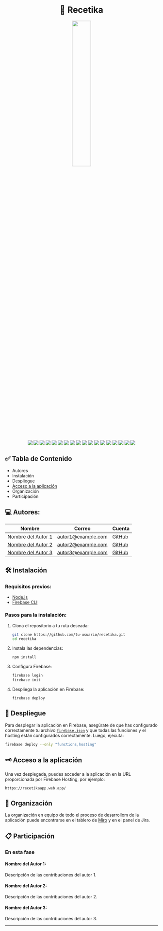 <h1 align="center">    
🍲 Recetika    
</h1>    

<p align="center">    
   <img src="public/assets/favicon.ico" width="35%"/>    
</p>    
<p align="center">  
   <img src="https://img.shields.io/badge/HTML5-E34F26?style=for-the-badge&logo=html5&logoColor=white"/>  
   <img src="https://img.shields.io/badge/CSS3-1572B6?style=for-the-badge&logo=css3&logoColor=white"/>  
   <img src="https://img.shields.io/badge/Bootstrap-563D7C?style=for-the-badge&logo=bootstrap&logoColor=white"/>  
   <img src="https://img.shields.io/badge/JavaScript-F7DF1E?style=for-the-badge&logo=javascript&logoColor=black"/>  
   <img src="https://img.shields.io/badge/jQuery-0769AD?style=for-the-badge&logo=jquery&logoColor=white"/> 
   <img src="https://img.shields.io/badge/Node.js-6DA55F?style=for-the-badge&logo=node.js&logoColor=white"/>   
   <img src="https://img.shields.io/badge/Nodemon-76D04B.svg?style=for-the-badge&logo=Nodemon&logoColor=white"/>  
   <img src="https://img.shields.io/badge/Express.js-000000?style=for-the-badge&logo=express&logoColor=white"/>  
   <img src="https://img.shields.io/badge/Firebase-FFCA28?style=for-the-badge&logo=firebase&logoColor=black"/>  
   <img src="https://img.shields.io/badge/Mustache-000000?style=for-the-badge&logo=mustache&logoColor=white"/>  
   <img src="https://img.shields.io/badge/Visual_Studio_Code-0078D4?style=for-the-badge&logo=visual%20studio%20code&logoColor=white"/>  
   <img src="https://img.shields.io/badge/Adobe%20Illustrator-FF9A00?style=for-the-badge&logo=adobe%20illustrator&logoColor=white"/> 
   <img src="https://img.shields.io/badge/Miro-050038?style=for-the-badge&logo=Miro&logoColor=white"/> 
   <img src="https://img.shields.io/badge/Jira-0052CC.svg?style=for-the-badge&logo=Jira&logoColor=white"/>
   <img src="https://img.shields.io/badge/Markdown-000000?style=for-the-badge&logo=markdown&logoColor=white"/> 
   <img src="https://img.shields.io/badge/UML-FABD14.svg?style=for-the-badge&logo=UML&logoColor=black"/>
   <img src="https://img.shields.io/badge/github-%23121011.svg?style=for-the-badge&logo=github&logoColor=white"/>
   <img src="https://img.shields.io/badge/NPM-%23CB3837.svg?style=for-the-badge&logo=npm&logoColor=white"/>
</p>  

## ✅ Tabla de Contenido

- Autores
- Instalación
- Despliegue
- [Acceso a la aplicación](#%EF%B8%8F-acceso-a-la-aplicación)
- Organización
- Participación

## 💻 Autores:
| Nombre                                          | Correo             | Cuenta                              |
| ----------------------------------------------- | ------------------ | ----------------------------------- |
| [Nombre del Autor 1](mailto:autor1@example.com) | autor1@example.com | [GitHub](https://github.com/autor1) |
| [Nombre del Autor 2](mailto:autor2@example.com) | autor2@example.com | [GitHub](https://github.com/autor2) |
| [Nombre del Autor 3](mailto:autor3@example.com) | autor3@example.com | [GitHub](https://github.com/autor3) |

## 🛠️ Instalación

### Requisitos previos:
- [Node.js](https://nodejs.org/es/download/)
- [Firebase CLI](https://firebase.google.com/docs/cli)

### Pasos para la instalación:
1. Clona el repositorio a tu ruta deseada:
    ```sh
    git clone https://github.com/tu-usuario/recetika.git
    cd recetika
    ```

2. Instala las dependencias:
    ```sh
    npm install
    ```

3. Configura Firebase:
    ```sh
    firebase login
    firebase init
    ```

4. Despliega la aplicación en Firebase:
    ```sh
    firebase deploy
    ```

## 🛫 Despliegue

Para desplegar la aplicación en Firebase, asegúrate de que has configurado correctamente tu archivo [`firebase.json`](command:_github.copilot.openRelativePath?%5B%7B%22scheme%22%3A%22file%22%2C%22authority%22%3A%22%22%2C%22path%22%3A%22%2Fc%3A%2FUsers%2Fblase%2FOneDrive%20-%20Universidad%20Rey%20Juan%20Carlos%2FUni%2F3%2F1er%20cuatrimestre%2FPS%2FPr%C3%A1ctica%2FRecetika%2Ffirebase.json%22%2C%22query%22%3A%22%22%2C%22fragment%22%3A%22%22%7D%2C%227a032bc7-0c6d-4fa7-ac9d-70b7350e39ec%22%5D "c:\Users\blase\OneDrive - Universidad Rey Juan Carlos\Uni\3\1er cuatrimestre\PS\Práctica\Recetika\firebase.json") y que todas las funciones y el hosting están configurados correctamente. Luego, ejecuta:

```sh
firebase deploy --only "functions,hosting"
```

## 🗝️ Acceso a la aplicación

Una vez desplegada, puedes acceder a la aplicación en la URL proporcionada por Firebase Hosting, por ejemplo:

```
https://recetikaapp.web.app/
```

## 🔢 Organización

La organización en equipo de todo el proceso de desarrollom de la aplicación puede encontrarse en el tablero de [Miro](https://miro.com/app/board/uXjVLeblwNI=/?share_link_id=889107641490) y en el panel de Jira.

## 📋 Participación

### En esta fase
#### Nombre del Autor 1:
Descripción de las contribuciones del autor 1.

#### Nombre del Autor 2:
Descripción de las contribuciones del autor 2.

#### Nombre del Autor 3:
Descripción de las contribuciones del autor 3.

---
